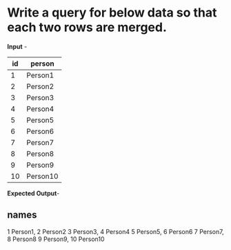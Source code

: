 # Write a query for below data so that each two rows are merged.

**Input** -

|  id  |   person  |
|------|-----------|
|  1   |  Person1  |
|  2   |  Person2  |
|  3   |  Person3  |
|  4   |  Person4  |
|  5   |  Person5  |
|  6   |  Person6  |
|  7   |  Person7  |
|  8   |  Person8  |
|  9   |  Person9  |
|  10  | Person10  |


**Expected Output**-

names
------------------------
1 Person1, 2 Person2
3 Person3, 4 Person4
5 Person5, 6 Person6
7 Person7, 8 Person8
9 Person9, 10 Person10
